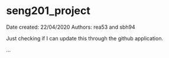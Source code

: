 # seng201_project

Date created: 22/04/2020
Authors: rea53 and sbh94

Just checking if I can update this through the github application.

...

